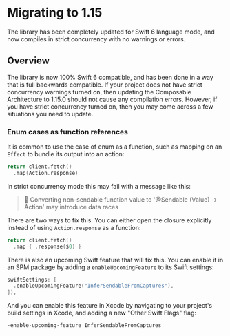 # Migrating to 1.15

The library has been completely updated for Swift 6 language mode, and now compiles in strict
concurrency with no warnings or errors.

## Overview

The library is now 100% Swift 6 compatible, and has been done in a way that is full backwards
compatible. If your project does not have strict concurrency warnings turned on, then updating
the Composable Architecture to 1.15.0 should not cause any compilation errors. However, if you have
strict concurrency turned on, then you may come across a few situations you need to update.

### Enum cases as function references

It is common to use the case of enum as a function, such as mapping on an ``Effect`` to bundle 
its output into an action:

```swift
return client.fetch()
  .map(Action.response)
```

In strict concurrency mode this may fail with a message like this:

> 🛑 Converting non-sendable function value to '@Sendable (Value) -> Action' may introduce data races

There are two ways to fix this. You can either open the closure explicitly instead of using 
`Action.response` as a function:

```swift
return client.fetch()
  .map { .response($0) }
```

There is also an upcoming Swift feature that will fix this. You can enable it in an SPM package
by adding a `enableUpcomingFeature` to its Swift settings:

```swift
swiftSettings: [
  .enableUpcomingFeature("InferSendableFromCaptures"),
]),
```

And you can enable this feature in Xcode by navigating to your project's build settings in Xcode,
and adding a new "Other Swift Flags" flag:

```
-enable-upcoming-feature InferSendableFromCaptures
```
